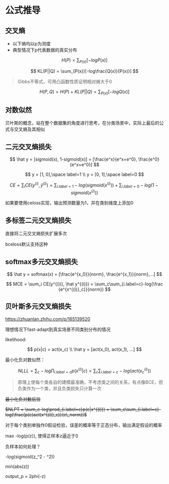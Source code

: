 # 公式推导

## 交叉熵

- 以下熵均以p为测度
- 典型情况下p代表数据的真实分布

$$
H(P) = \sum_{P(x)}[-logP(x)]
$$

$$
KL(P||Q) = \sum_{P(x)}[-log\frac{Q(x)}{P(x)}]
$$

> Gibbs不等式，可用凸函数性质证明相对熵大于0

$$
H(P,Q) = H(P) + KL(P||Q) = \sum_{P(x)}[-logQ(x)]
$$

## 对数似然

贝叶斯的概念，站在整个数据集的角度进行思考，在分类场景中，实际上最后的公式与交叉熵及其相似

## 二元交叉熵损失

$$
\hat y = [sigmoid(x), 1-sigmoid(x)] = [\frac{e^x}{e^x+e^0}, \frac{e^0}{e^x+e^0}]
$$

$$
y = [1, 0],\space label=1 \\
y = [0, 1],\space label=0
$$

$$
CE = \sum_i CE(y^{(i)}, \hat y^{(i)}) = \sum_{i.label=1}-log(sigmoid(x^{(i)})) + \sum_{i.label=0}-log(1-sigmoid(x^{(i)}))
$$

如果要使用celoss实现，输出预测数量为1，并在类别维度上添加0

## 多标签二元交叉熵损失

直接将二元交叉熵损失扩展多次

bceloss默认支持这种

## softmax多元交叉熵损失

$$
\hat y = softmax(x) = [\frac{e^{x_0}}{norm}, \frac{e^{x_1}}{norm},...]
$$

$$
MCE = \sum_i CE(y^{(i)}, \hat y^{(i)}) = \sum_c\sum_{i.label=c}-log(\frac {e^{x^{(i)}_c}}{norm})
$$

## 贝叶斯多元交叉熵损失

https://zhuanlan.zhihu.com/p/165139520

理想情况下fast-adapt到真实场景不同类别分布的情况

likelihood:

$$
p(x|c) = act(x_c) \\
\hat y = [act(x_0), act(x_1), ...]
$$

最小化负对数似然：

$$
NLLL = \sum_c-log \prod_{i.label=c} p(x^{(i)}|c) = \sum_c\sum_{i.label=c}-log(act(x^{(i)}_c))
$$

> 原理上使每个类各自的建模最准确，不考虑类之间的关系，有点像BCE，但负类作为一个类，并且负类损失只计算一次

~~最小化负对数后验~~

~~$NLPT = \sum_c-log\prod_{i.label=c}p(c|x^{(i)}) = \sum_c\sum_{i.label=c}-log(\frac{p(c)act(x^{(i)}_c)}{c\_norm})$~~


对于每个类别单独作0假设检验，误差的概率等于正态分布，输出满足假设的概率

max -log(p(z)), 使得正样本z逼近于0

负样本如何处理？

-log(sigmoid(z_^2 - ^2))

min(abs(z))

output_p = 2phi(-z)